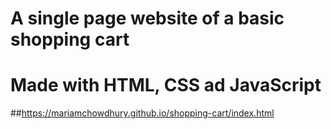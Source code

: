 # A single page website of a basic shopping cart
# Made with HTML, CSS ad JavaScript
##https://mariamchowdhury.github.io/shopping-cart/index.html
